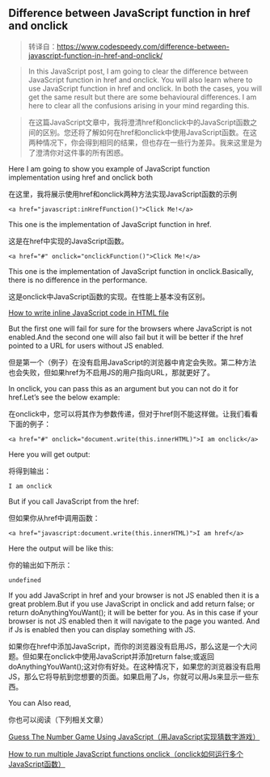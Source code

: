## Difference between JavaScript function in href and onclick

> 转译自：https://www.codespeedy.com/difference-between-javascript-function-in-href-and-onclick/

> In this JavaScript post, I am going to clear the difference between JavaScript function in href and onclick. You will also learn where to use JavaScript function in href and onclick. In both the cases, you will get the same result but there are some behavioural differences. I am here to clear all the confusions arising in your mind regarding this.

> 在这篇JavaScript文章中，我将澄清href和onclick中的JavaScript函数之间的区别。您还将了解如何在href和onclick中使用JavaScript函数。在这两种情况下，你会得到相同的结果，但也存在一些行为差异。我来这里是为了澄清你对这件事的所有困惑。

Here I am going to show you example of JavaScript function implementation using href and onclick both

在这里，我将展示使用href和onclick两种方法实现JavaScript函数的示例

```
<a href="javascript:inHrefFunction()">Click Me!</a>
```

This one is the implementation of JavaScript function in href.

这是在href中实现的JavaScript函数。

```
<a href="#" onclick="onclickFunction()">Click Me!</a>
```

This one is the implementation of JavaScript function in onclick.Basically, there is no difference in the performance.

这是onclick中JavaScript函数的实现。在性能上基本没有区别。

[How to write inline JavaScript code in HTML file](https://www.codespeedy.com/how-to-write-inline-javascript-code-in-html/)

But the first one will fail for sure for the browsers where JavaScript is not enabled.And the second one will also fail but it will be better if the href pointed to a URL for users without JS enabled.

但是第一个（例子）在没有启用JavaScript的浏览器中肯定会失败。第二种方法也会失败，但如果href为不启用JS的用户指向URL，那就更好了。

In onclick, you can pass this as an argument but you can not do it for href.Let’s see the below example:

在onclick中，您可以将其作为参数传递，但对于href则不能这样做。让我们看看下面的例子：

```
<a href="#" onclick="document.write(this.innerHTML)">I am onclick</a>
```

Here you will get output:

将得到输出：

```
I am onclick
```

But if you call JavaScript from the href:

但如果你从href中调用函数：

```
<a href="javascript:document.write(this.innerHTML)">I am href</a>
```

Here the output will be like this:

你的输出如下所示：

```
undefined
```

If you add JavaScript in href and your browser is not JS enabled then it is a great problem.But if you use JavaScript in onclick and add return false; or return doAnythingYouWant(); it will be better for you. As in this case if your browser is not JS enabled then it will navigate to the page you wanted. And if Js is enabled then you can display something with JS.

如果你在href中添加JavaScript，而你的浏览器没有启用JS，那么这是一个大问题。但如果在onclick中使用JavaScript并添加return false;或返回doAnythingYouWant();这对你有好处。在这种情况下，如果您的浏览器没有启用JS，那么它将导航到您想要的页面。如果启用了Js，你就可以用Js来显示一些东西。

You can Also read,

你也可以阅读（下列相关文章）

[Guess The Number Game Using JavaScript（用JavaScript实现猜数字游戏）](https://www.codespeedy.com/guess-the-number-game-using-javascript/)

[How to run multiple JavaScript functions onclick（onclick如何运行多个JavaScript函数）](https://www.codespeedy.com/how-to-run-multiple-javascript-functions-onclick/)
